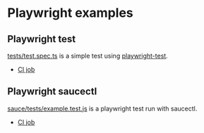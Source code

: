 # Playwright examples

## Playwright test

[tests/test.spec.ts](./tests/test.spec.ts) is a simple test using [playwright-test](https://github.com/microsoft/playwright-test).

- [CI job](./.github/workflows/playwright.yml)

## Playwright saucectl

[sauce/tests/example.test.js](./sauce/tests/example.test.js) is a playwright test run with saucectl.

- [CI job](./.github/workflows/playwright.yml)

